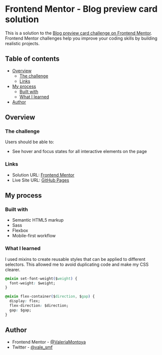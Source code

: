 # Frontend Mentor - Blog preview card solution

This is a solution to the [Blog preview card challenge on Frontend Mentor](https://www.frontendmentor.io/challenges/blog-preview-card-ckPaj01IcS). Frontend Mentor challenges help you improve your coding skills by building realistic projects.

## Table of contents

- [Overview](#overview)
  - [The challenge](#the-challenge)
  - [Links](#links)
- [My process](#my-process)
  - [Built with](#built-with)
  - [What I learned](#what-i-learned)
- [Author](#author)

## Overview

### The challenge

Users should be able to:

- See hover and focus states for all interactive elements on the page

### Links

- Solution URL: [Frontend Mentor](https://your-solution-url.com)
- Live Site URL: [GitHub Pages](https://valeriamontoya.github.io/blog-preview-card/)

## My process

### Built with

- Semantic HTML5 markup
- Sass
- Flexbox
- Mobile-first workflow

### What I learned

I used mixins to create reusable styles that can be applied to different selectors. This allowed me to avoid duplicating code and make my CSS clearer.

```css
@mixin set-font-weight($weight) {
  font-weight: $weight;
}

@mixin flex-container($direction, $gap) {
  display: flex;
  flex-direction: $direction;
  gap: $gap;
}
```

## Author

- Frontend Mentor - [@ValeriaMontoya](https://www.frontendmentor.io/profile/ValeriaMontoya)
- Twitter - [@vale_smf](https://twitter.com/vale_smf)